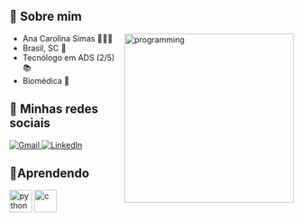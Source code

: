 ## **👋 Sobre mim**
<img align="right" alt="programming" width="300" style="max witdh:100%;" src="https://media1.tenor.com/images/c0c2264911d8cd4a688acd0542240f95/tenor.gif?itemid=7603564">

- Ana Carolina Simas 🧍🏻‍♀️
- Brasil, SC 📍
- Tecnólogo em ADS (2/5) 📚 
- Biomédica 🔬

## 🌺 **Minhas redes sociais** 

[
![Gmail](https://img.shields.io/badge/-Gmail-%23cc0066)
](mailto:analambertuccisimas@gmail.com)
[
![LinkedIn](https://img.shields.io/badge/-LinkedIn-%23ff0080)
](https://www.linkedin.com/in/ana-carolina-lambertucci-simas/)

## 📝**Aprendendo**
<img src ="https://cdn.jsdelivr.net/gh/devicons/devicon/icons/python/python-plain.svg" alt="python" width="40" heigth="40" style="max witdh:100%;"></img>
<img src ="https://cdn.jsdelivr.net/gh/devicons/devicon/icons/c/c-original.svg" alt="c" width="40" heigth="40" style="max witdh:100%;"></img>
